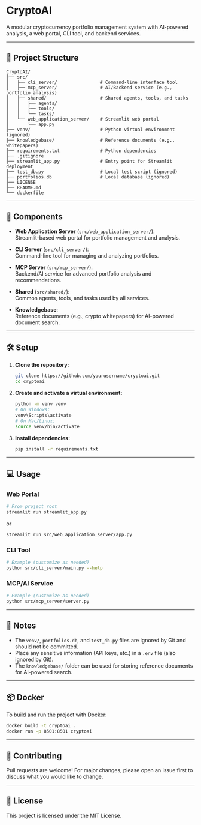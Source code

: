 # CryptoAI

A modular cryptocurrency portfolio management system with AI-powered analysis, a web portal, CLI tool, and backend services.

---

## 📁 Project Structure

```
CryptoAI/
├── src/
│   ├── cli_server/                # Command-line interface tool
│   ├── mcp_server/                # AI/Backend service (e.g., portfolio analysis)
│   ├── shared/                    # Shared agents, tools, and tasks
│   │   ├── agents/
│   │   ├── tools/
│   │   └── tasks/
│   └── web_application_server/    # Streamlit web portal
│       └── app.py
├── venv/                          # Python virtual environment (ignored)
├── knowledgebase/                 # Reference documents (e.g., whitepapers)
├── requirements.txt               # Python dependencies
├── .gitignore
├── streamlit_app.py               # Entry point for Streamlit deployment
├── test_db.py                     # Local test script (ignored)
├── portfolios.db                  # Local database (ignored)
├── LICENSE
├── README.md
└── dockerfile
```

---

## 🚀 Components

- **Web Application Server** (`src/web_application_server/`):  
  Streamlit-based web portal for portfolio management and analysis.

- **CLI Server** (`src/cli_server/`):  
  Command-line tool for managing and analyzing portfolios.

- **MCP Server** (`src/mcp_server/`):  
  Backend/AI service for advanced portfolio analysis and recommendations.

- **Shared** (`src/shared/`):  
  Common agents, tools, and tasks used by all services.

- **Knowledgebase**:  
  Reference documents (e.g., crypto whitepapers) for AI-powered document search.

---

## 🛠️ Setup

1. **Clone the repository:**
   ```bash
   git clone https://github.com/yourusername/cryptoai.git
   cd cryptoai
   ```

2. **Create and activate a virtual environment:**
   ```bash
   python -m venv venv
   # On Windows:
   venv\Scripts\activate
   # On Mac/Linux:
   source venv/bin/activate
   ```

3. **Install dependencies:**
   ```bash
   pip install -r requirements.txt
   ```

---

## 💻 Usage

### Web Portal

```bash
# From project root
streamlit run streamlit_app.py
```
or
```bash
streamlit run src/web_application_server/app.py
```

### CLI Tool

```bash
# Example (customize as needed)
python src/cli_server/main.py --help
```

### MCP/AI Service

```bash
# Example (customize as needed)
python src/mcp_server/server.py
```

---

## 📝 Notes

- The `venv/`, `portfolios.db`, and `test_db.py` files are ignored by Git and should not be committed.
- Place any sensitive information (API keys, etc.) in a `.env` file (also ignored by Git).
- The `knowledgebase/` folder can be used for storing reference documents for AI-powered search.

---

## 📦 Docker

To build and run the project with Docker:

```bash
docker build -t cryptoai .
docker run -p 8501:8501 cryptoai
```

---

## 🤝 Contributing

Pull requests are welcome! For major changes, please open an issue first to discuss what you would like to change.

---

## 📄 License

This project is licensed under the MIT License. 
